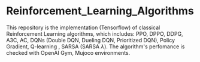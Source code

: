 # Reinforcement_Learning_Algorithms
This repository is the implementation (Tensorflow) of  classical Reinforcement Learning algorithms, which includes: PPO, DPPO, DDPG, A3C, AC, DQNs (Double DQN, Dueling DQN, Prioritized DQN), Policy Gradient, Q-learning , SARSA (SARSA $\lambda$). The algorithm's perfomance is checked  with OpenAI Gym, Mujoco environments. 
